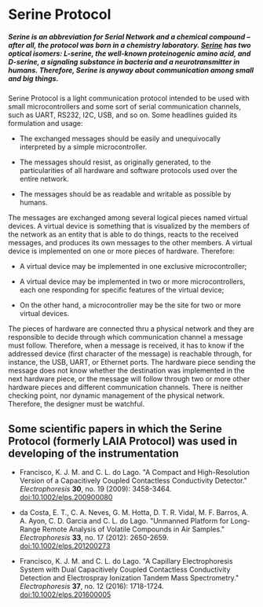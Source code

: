 # Serine Protocol

##### _Serine is an abbreviation for Serial Network and a chemical compound – after all, the protocol was born in a chemistry laboratory. [Serine](https://en.wikipedia.org/wiki/Serine) has two optical isomers: L-serine, the well-known proteinogenic amino acid, and D-serine, a signaling substance in bacteria and a neurotransmitter in humans. Therefore, Serine is anyway about communication among small and big things._

Serine Protocol is a light communication protocol intended to be used with small microcontrollers and some sort of serial communication channels, such as UART, RS232, I2C, USB, and so on. Some headlines guided its formulation and usage:

 * The exchanged messages should be easily and unequivocally interpreted by a simple microcontroller.

 * The messages should resist, as originally generated, to the particularities of all hardware and software protocols used over the entire network.

 * The messages should be as readable and writable as possible by humans.

The messages are exchanged among several logical pieces named virtual devices. A virtual device is something that is visualized by the members of the network as an entity that is able to do things, reacts to the received messages, and produces its own messages to the other members. A virtual device is implemented on one or more pieces of hardware. Therefore:

 * A virtual device may be implemented in one exclusive microcontroller;

 * A virtual device may be implemented in two or more microcontrollers, each one responding for specific features of the virtual device;

 * On the other hand, a microcontroller may be the site for two or more virtual devices.

The pieces of hardware are connected thru a physical network and they are responsible to decide through which communication channel a message must follow. Therefore, when a message is received, it has to know if the addressed device (first character of the message) is reachable through, for instance, the USB, UART, or Ethernet ports. The hardware piece sending the message does not know whether the destination was implemented in the next hardware piece, or the message will follow through two or more other hardware pieces and different communication channels. There is neither checking point, nor dynamic management of the physical network. Therefore, the designer must be watchful.

Some scientific papers in which the Serine Protocol (formerly LAIA Protocol) was used in developing of the instrumentation
---

- Francisco, K. J. M. and C. L. do Lago. "A Compact and High-Resolution Version of a Capacitively Coupled Contactless Conductivity Detector." _Electrophoresis_ __30__, no. 19 (2009): 3458-3464. [doi:10.1002/elps.200900080](http://onlinelibrary.wiley.com/doi/10.1002/elps.200900080/abstract)
  
- da Costa, E. T., C. A. Neves, G. M. Hotta, D. T. R. Vidal, M. F. Barros, A. A. Ayon, C. D. Garcia and C. L. do Lago. "Unmanned Platform for Long-Range Remote Analysis of Volatile Compounds in Air Samples." _Electrophoresis_ __33__, no. 17 (2012): 2650-2659. [doi:10.1002/elps.201200273](http://onlinelibrary.wiley.com/doi/10.1002/elps.201200273/abstract)
  
- Francisco, K. J. M. and C. L. do Lago. "A Capillary Electrophoresis System with Dual Capacitively Coupled Contactless Conductivity Detection and Electrospray Ionization Tandem Mass Spectrometry." _Electrophoresis_ __37__, no. 12 (2016): 1718-1724. [doi:10.1002/elps.201600005](http://onlinelibrary.wiley.com/doi/10.1002/elps.201600005/abstract)



